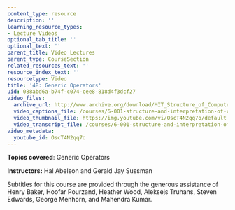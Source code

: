 ```yaml
---
content_type: resource
description: ''
learning_resource_types:
- Lecture Videos
optional_tab_title: ''
optional_text: ''
parent_title: Video Lectures
parent_type: CourseSection
related_resources_text: ''
resource_index_text: ''
resourcetype: Video
title: '4B: Generic Operators'
uid: 088abd6a-b74f-c074-cee8-818d4f3dcf27
video_files:
  archive_url: http://www.archive.org/download/MIT_Structure_of_Computer_Programs_1986/lec4b.mp4
  video_captions_file: /courses/6-001-structure-and-interpretation-of-computer-programs-spring-2005/d4ad18f025a4555cbf7a3821239ce2ed_OscT4N2qq7o.vtt
  video_thumbnail_file: https://img.youtube.com/vi/OscT4N2qq7o/default.jpg
  video_transcript_file: /courses/6-001-structure-and-interpretation-of-computer-programs-spring-2005/b31a4b69d5162b24879fa9318c2ef884_OscT4N2qq7o.pdf
video_metadata:
  youtube_id: OscT4N2qq7o
---
```


**Topics covered**: Generic Operators

**Instructors:** Hal Abelson and Gerald Jay Sussman

Subtitles for this course are provided through the generous assistance of Henry Baker, Hoofar Pourzand, Heather Wood, Aleksejs Truhans, Steven Edwards, George Menhorn, and Mahendra Kumar.